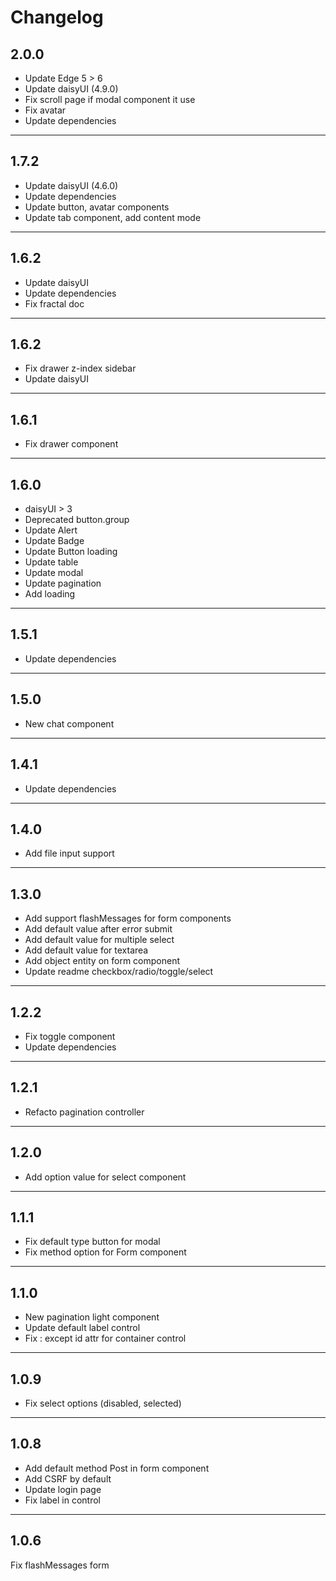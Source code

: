 # Changelog

## 2.0.0
- Update Edge 5 > 6
- Update daisyUI (4.9.0)
- Fix scroll page if modal component it use
- Fix avatar
- Update dependencies


***

## 1.7.2

- Update daisyUI (4.6.0)
- Update dependencies
- Update button, avatar components
- Update tab component, add content mode

***

## 1.6.2

- Update daisyUI
- Update dependencies
- Fix fractal doc

***

## 1.6.2

- Fix drawer z-index sidebar
- Update daisyUI

***

## 1.6.1

- Fix drawer component

***

## 1.6.0

- daisyUI > 3
- Deprecated button.group
- Update Alert
- Update Badge
- Update Button loading
- Update table
- Update modal
- Update pagination
- Add loading

***

## 1.5.1

- Update dependencies

***

## 1.5.0

- New chat component

***

## 1.4.1

- Update dependencies

***

## 1.4.0

- Add file input support

***

## 1.3.0

- Add support flashMessages for form components
- Add default value after error submit
- Add default value for multiple select
- Add default value for textarea
- Add object entity on form component
- Update readme checkbox/radio/toggle/select

***

## 1.2.2

- Fix toggle component
- Update dependencies

***

## 1.2.1

- Refacto pagination controller

***

## 1.2.0

- Add option value for select component

***

## 1.1.1

- Fix default type button for modal
- Fix method option for Form component

***

## 1.1.0

- New pagination light component
- Update default label control
- Fix : except id attr for container control

***

## 1.0.9

- Fix select options (disabled, selected)

***

## 1.0.8

- Add default method Post in form component
- Add CSRF by default
- Update login page
- Fix label in control

***

## 1.0.6

Fix flashMessages form
